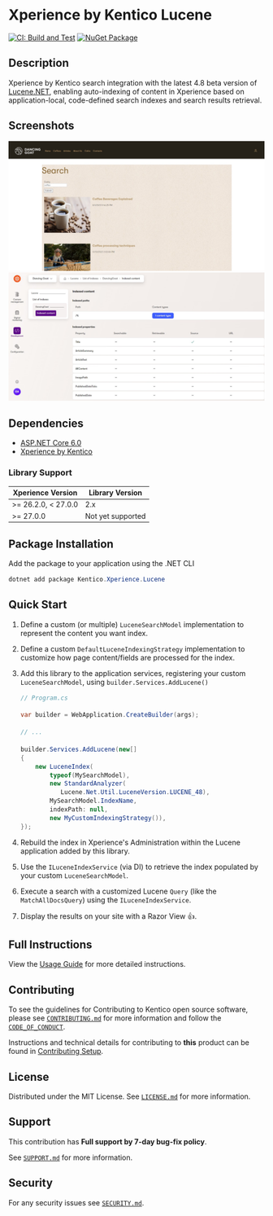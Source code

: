 # Xperience by Kentico Lucene

[![CI: Build and Test](https://github.com/Kentico/xperience-by-kentico-lucene/actions/workflows/ci.yml/badge.svg?branch=main)](https://github.com/Kentico/xperience-by-kentico-lucene/actions/workflows/ci.yml) [![NuGet Package](https://img.shields.io/nuget/v/Kentico.Xperience.Lucene.svg)](https://www.nuget.org/packages/Kentico.Xperience.Lucene)

## Description

Xperience by Kentico search integration with the latest 4.8 beta version of [Lucene.NET](https://github.com/apache/lucenenet),
enabling auto-indexing of content in Xperience based on application-local, code-defined search indexes and search results retrieval.

## Screenshots

<a href="https://raw.githubusercontent.com/Kentico/xperience-by-kentico-lucene/main/images/dancing-goat-search-results.jpg">
  <img src="https://raw.githubusercontent.com/Kentico/xperience-by-kentico-lucene/main/images/dancing-goat-search-results.jpg" width="600" alt="Example search results">
</a>

<a href="https://raw.githubusercontent.com/Kentico/xperience-by-kentico-lucene/main/images/dancing-goat-lucene-index-admin.jpg">
  <img src="https://raw.githubusercontent.com/Kentico/xperience-by-kentico-lucene/main/images/dancing-goat-lucene-index-admin.jpg" width="600" alt="Example Xperience admin index view">
</a>

## Dependencies

- [ASP.NET Core 6.0](https://dotnet.microsoft.com/en-us/download)
- [Xperience by Kentico](https://docs.xperience.io/xp/changelog)

### Library Support

| Xperience Version   | Library Version   |
| ------------------- | ----------------- |
| >= 26.2.0, < 27.0.0 | 2.x               |
| >= 27.0.0           | Not yet supported |

## Package Installation

Add the package to your application using the .NET CLI

```powershell
dotnet add package Kentico.Xperience.Lucene
```

## Quick Start

1. Define a custom (or multiple) `LuceneSearchModel` implementation to represent the content you want index.
1. Define a custom `DefaultLuceneIndexingStrategy` implementation to customize how page content/fields are processed for the index.
1. Add this library to the application services, registering your custom `LuceneSearchModel`, using `builder.Services.AddLucene()`

   ```csharp
   // Program.cs

   var builder = WebApplication.CreateBuilder(args);

   // ...

   builder.Services.AddLucene(new[]
   {
       new LuceneIndex(
           typeof(MySearchModel),
           new StandardAnalyzer(
              Lucene.Net.Util.LuceneVersion.LUCENE_48),
           MySearchModel.IndexName,
           indexPath: null,
           new MyCustomIndexingStrategy()),
   });
   ```

1. Rebuild the index in Xperience's Administration within the Lucene application added by this library.
1. Use the `ILuceneIndexService` (via DI) to retrieve the index populated by your custom `LuceneSearchModel`.
1. Execute a search with a customized Lucene `Query` (like the `MatchAllDocsQuery`) using the `ILuceneIndexService`.
1. Display the results on your site with a Razor View 👍.

## Full Instructions

View the [Usage Guide](./docs/Usage-Guide.md) for more detailed instructions.

## Contributing

To see the guidelines for Contributing to Kentico open source software, please see [`CONTRIBUTING.md`](https://github.com/Kentico/.github/blob/main/CONTRIBUTING.md) for more information and follow the [`CODE_OF_CONDUCT`](https://github.com/Kentico/.github/blob/main/CODE_OF_CONDUCT.md).

Instructions and technical details for contributing to **this** product can be found in [Contributing Setup](./docs/Contributing-Setup.md).

## License

Distributed under the MIT License. See [`LICENSE.md`](./LICENSE.md) for more information.

## Support

This contribution has **Full support by 7-day bug-fix policy**.

See [`SUPPORT.md`](https://github.com/Kentico/.github/blob/main/SUPPORT.md#full-support) for more information.

## Security

For any security issues see [`SECURITY.md`](https://github.com/Kentico/.github/blob/main/SECURITY.md).
